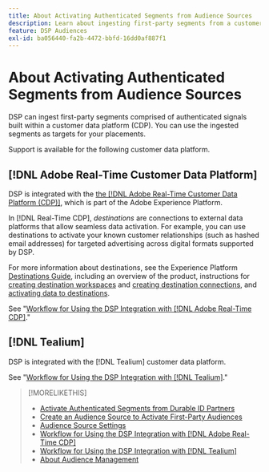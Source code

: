 ```yaml
---
title: About Activating Authenticated Segments from Audience Sources
description: Learn about ingesting first-party segments from a customer data platform.
feature: DSP Audiences
exl-id: ba056440-fa2b-4472-bbfd-16dd0af887f1
---
```

# About Activating Authenticated Segments from Audience Sources

<!-- Doesn't specifically explain what you can do in our UI -->

DSP can ingest first-party segments comprised of authenticated signals built within a customer data platform (CDP). You can use the ingested segments as targets for your placements.

Support is available for the following customer data platform.

## [!DNL Adobe Real-Time Customer Data Platform]

DSP is integrated with the [the [!DNL Adobe Real-Time Customer Data Platform (CDP)]](https://experienceleague.adobe.com/docs/experience-platform/rtcdp/overview.html), which is part of the Adobe Experience Platform.

In [!DNL Real-Time CDP], *destinations* are connections to external data platforms that allow seamless data activation. For example, you can use destinations to activate your known customer relationships (such as hashed email addresses) for targeted advertising across digital formats supported by DSP.

For more information about destinations, see the Experience Platform [Destinations Guide](https://experienceleague.adobe.com/docs/experience-platform/destinations/home.html), including an overview of the product, instructions for [creating destination workspaces](https://experienceleague.adobe.com/docs/experience-platform/destinations/ui/destinations-workspace.html) and [creating destination connections](https://experienceleague.adobe.com/docs/experience-platform/destinations/ui/connect-destination.html), and [activating data to destinations](https://experienceleague.adobe.com/docs/experience-platform/destinations/ui/activate/activate-segment-streaming-destinations.html).

See "[Workflow for Using the DSP Integration with [!DNL Adobe Real-Time CDP]](/help/dsp/audiences/sources/source-adobe-rtcdp.md)."

<!--

## [!DNL ActionIQ]

DSP is integrated with the [!DNL Action IQ] customer data platform.
...

See "[Workflow for Using the DSP Integration with [!DNL ActionIQ]](/help/dsp/audiences/sources/source-actioniq.md)."

-->

## [!DNL Tealium]

DSP is integrated with the [!DNL Tealium] customer data platform.

See "[Workflow for Using the DSP Integration with [!DNL Tealium]](/help/dsp/audiences/sources/source-tealium.md)."

>[!MORELIKETHIS]
>
>* [Activate Authenticated Segments from Durable ID Partners](source-durable-id.md)
>* [Create an Audience Source to Activate First-Party Audiences](source-create.md)
>* [Audience Source Settings](source-settings.md)
>* [Workflow for Using the DSP Integration with [!DNL Adobe Real-Time CDP]](/help/dsp/audiences/sources/source-adobe-rtcdp.md)
>* [Workflow for Using the DSP Integration with [!DNL Tealium]](/help/dsp/audiences/sources/source-tealium.md)
>* [About Audience Management](/help/dsp/audiences/audience-about.md)

<!--
>* [Workflow for Using the DSP Integration with [!DNL ActionIQ]](/help/dsp/audiences/sources/source-actioniq.md)
-->
